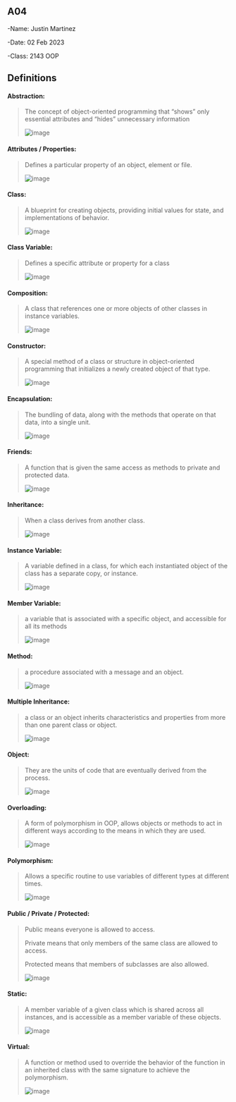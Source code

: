 ## A04

-Name: Justin Martinez

-Date: 02 Feb 2023

-Class: 2143 OOP

## Definitions

#### Abstraction:
> The concept of object-oriented programming that “shows” only essential attributes and “hides” unnecessary information
>
> ![image](https://user-images.githubusercontent.com/122930814/216170113-b0f7ad4d-4c77-467c-ba7c-734020f01970.png)

#### Attributes / Properties:
> Defines a particular property of an object, element or file.
>
> ![image](https://user-images.githubusercontent.com/122930814/216171605-b3b7c932-5588-429a-92bd-4c37d95ad040.png)

#### Class:
> A blueprint for creating objects, providing initial values for state, and implementations of behavior.
> 
> ![image](https://user-images.githubusercontent.com/122930814/216172471-0ce2efcc-6fb5-457c-9f1f-f8757c91bab3.png)

#### Class Variable:
> Defines a specific attribute or property for a class
> 
> ![image](https://user-images.githubusercontent.com/122930814/216173245-55085fcc-874b-4dfb-82f7-40589222727a.png)

#### Composition:
> A class that references one or more objects of other classes in instance variables.
> 
> ![image](https://user-images.githubusercontent.com/122930814/216174087-042ec5ca-de48-4eee-af94-f5a573870c82.png)

#### Constructor:
> A special method of a class or structure in object-oriented programming that initializes a newly created object of that type.
> 
> ![image](https://user-images.githubusercontent.com/122930814/216174159-f92747cc-e5f1-42b5-8aa7-e8c1567a6078.png)

#### Encapsulation:
> The bundling of data, along with the methods that operate on that data, into a single unit.
> 
> ![image](https://user-images.githubusercontent.com/122930814/216174815-370e30ef-052a-49e8-922a-75cdd079bb2c.png)

#### Friends:
> A function that is given the same access as methods to private and protected data.
> 
> ![image](https://user-images.githubusercontent.com/122930814/216175177-19932721-920d-44cc-b694-cb358525b932.png)

#### Inheritance:
> When a class derives from another class.
> 
> ![image](https://user-images.githubusercontent.com/122930814/216175391-68970d89-6d60-4823-b680-502dc9182574.png)

#### Instance Variable:
> A variable defined in a class, for which each instantiated object of the class has a separate copy, or instance.
> 
> ![image](https://user-images.githubusercontent.com/122930814/216176075-bcb16843-f6b0-407f-90b1-4de2763ce038.png)

#### Member Variable:
> a variable that is associated with a specific object, and accessible for all its methods
> 
> ![image](https://user-images.githubusercontent.com/122930814/216177192-43b2622f-a65a-4da3-8409-2dbc26da2855.png)

#### Method:
> a procedure associated with a message and an object.
> 
> ![image](https://user-images.githubusercontent.com/122930814/216177696-2153f0ce-0c97-40dd-935f-e0c64008bb9b.png)

#### Multiple Inheritance:
> a class or an object inherits characteristics and properties from more than one parent class or object.
> 
> ![image](https://user-images.githubusercontent.com/122930814/216178760-4e21fb5a-3faa-4604-859e-6c09570c9bbd.png)

#### Object:
> They are the units of code that are eventually derived from the process.
> 
> ![image](https://user-images.githubusercontent.com/122930814/216180354-b101fb9a-48f7-4ded-a8c2-0df3757ba4e9.png)

#### Overloading:
> A form of polymorphism in OOP, allows objects or methods to act in different ways according to the means in which they are used.
> 
> ![image](https://user-images.githubusercontent.com/122930814/216180725-f4659a75-1017-40db-8637-bd1141b76c2b.png)

#### Polymorphism:
> Allows a specific routine to use variables of different types at different times.
> 
> ![image](https://user-images.githubusercontent.com/122930814/216181363-3342301d-45e3-40d0-b4d6-4419d8bb06ee.png)

#### Public / Private / Protected:
> Public means everyone is allowed to access.
>
> Private means that only members of the same class are allowed to access.
>
> Protected means that members of subclasses are also allowed.
> 
> ![image](https://user-images.githubusercontent.com/122930814/216181822-7b6e2d72-e697-4257-a438-bb19b04107f9.png)

#### Static:
> A member variable of a given class which is shared across all instances, and is accessible as a member variable of these objects.
> 
> ![image](https://user-images.githubusercontent.com/122930814/216184096-297e06c0-5518-45d8-ab46-cb22f46fb1ae.png)

#### Virtual:
> A function or method used to override the behavior of the function in an inherited class with the same signature to achieve the polymorphism.
> 
> ![image](https://user-images.githubusercontent.com/122930814/216184374-3d85ebcb-5032-4cfd-ad16-0f8f354f6c19.png)
